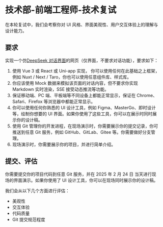# 技术部-前端工程师-技术复试

在本轮复试中，我们会考察你对 UI 风格、界面美观性、用户交互体验上的理解与设计能力。

## 要求

实现一个仿[DeepSeek 对话界面](https://chat.deepseek.com/)的网页（仅界面，不要求对话功能），要求如下：

1.  使用 Vue 3 或 React 或 Uni-app 实现， 你可以使用任何在此基础之上框架，例如 Nuxt / Next / Taro，你也可以使用任意组件库、样式库。
2.  你应该使用 Mock 数据来模拟该页面的对话内容，但不要求你实现 Markdown 实时渲染，SSE 接受动态推流等功能。
3.  保证移动端、PC 端、平板端等不同设备上都能正常显示，保证在 Chrome、Safari、Firefox 等浏览器中都能正常显示。
4.  你可以使用任何你熟悉的 UI 设计工具，例如 Figma、MasterGo、即时设计 等，绘制你想要的 UI 界面。如果你使用了这些工具，你可以在展示时同时展示你的设计稿。
5.  使用 Git 管理你的开发进程，在现场演示时，你需要展示你的提交记录，你可推送到任意 Git 服务，例如 GitHub、GitLab、Gitee 等。你需要做好分支管理。
6.  现场演示时，你需要展示你的项目，并进行简单介绍。

## 提交、评估

你需要提交你的项目代码到任意 Git 服务，并在 2025 年 2 月 24 日 当天进行现场的界面演示。如果你使用了 UI 设计工具，你可以在现场同时展示你的设计稿。

我们会从以下几个方面进行评估：

- 美观性
- 交互体验
- 代码质量
- Git 提交规范程度
